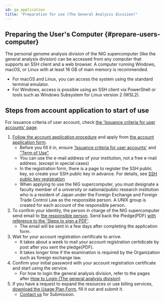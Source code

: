```yaml
---
id: ga_application
title: "Preparation for use (The General Analysis division)"
---
```



## Preparing the User's Computer {#prepare-users-computer}

The personal genome analysis division of the NIG supercomputer (like the general analysis division) can be accessed from any computer that supports an SSH client and a web browser. A computer running Windows, macOS, or Linux with at least 16 GB of main memory is recommended.

- For macOS and Linux, you can access the system using the standard terminal emulator.
- For Windows, access is possible using an SSH client via PowerShell or tools such as Windows Subsystem for Linux version 2 (WSL2).



## Steps from  account application to start of use

For issuance criteria of user account, check [the 'Issuance criteria for user accounts' page](/application/terms_and_policies/user_account_issurance_criteria).

1. [Follow the account application procedure](/application/registration) and apply from [the account application form](/blog/2024-10-25-account_system_maintenance)<!-- (https://sc-account.ddbj.nig.ac.jp/en/application/registration) -->.
    - Before you fill it in, ensure ['Issuance criteria for user accounts'](/application/terms_and_policies/user_account_issurance_criteria) and ["Term of Use"](/application/terms_and_policies/terms_of_use_2025).
    - You can use the e-mail address of your institution, not a free e-mail address. (except in special cases)
    - In the registration form, there is a page to register the SSH public key, so create your SSH public key in advance. For details, see [SSH public key registration](/application/ssh_keys)
    - When applying to use the NIG supercomputer, you must designate a faculty member of a university or national/public research institution who is a resident of Japan under the Foreign Exchange and Foreign Trade Control Law as the responsible person. A UNIX group is created for each account of the responsible person.
2. To confirm your identity, the person in charge of the NIG supercomputer send email to [the responsible person](/application/terms_and_policies/user_account_issurance_criteria/#the-responsible-persons-responsibilities). Send back the Pledge(PDF) [with reference to the 'Steps to sign a PDF'](/application/agreement_signing).
    - The email will be sent in a few days after completing the application form.
3. Wait for your account registration certificate to arrive.
    - It takes about a week to mail your account registration certidicate by post after you sent the pledge(PDF).
    - It takes longer time if the examination is required by the Organization such as foreign exchange law.
4. Confirm your initial password with your account registration certificate and start using the service.
    - For how to login the general analysis division, refer to the pages after [How to Login (The general analysis division)](/guides/using_general_analysis_division/ga_login)
5. If you have a request to expand the resources or use billing services, [download the Usage Plan Form](/application/resource_extension), fill it out and submit it.
    - [Contact us](/application/reference/) for Submission.


